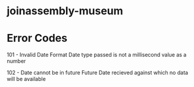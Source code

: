 # joinassembly-museum

# Error Codes

101 - Invalid Date Format
Date type passed is not a millisecond value as a number

102 - Date cannot be in future
Future Date recieved against which no data will be available
